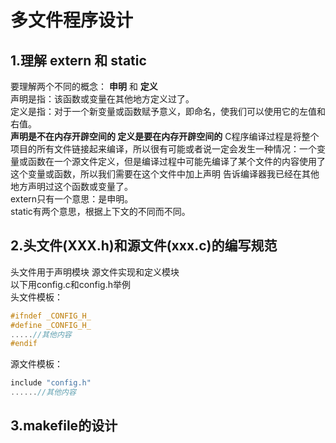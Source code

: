 # 多文件程序设计
## 1.理解 extern 和 static
要理解两个不同的概念： __申明__ 和 __定义__<br>
声明是指：该函数或变量在其他地方定义过了。<br>
定义是指：对于一个新变量或函数赋予意义，即命名，使我们可以使用它的左值和右值。<br>
__声明是不在内存开辟空间的 定义是要在内存开辟空间的__ C程序编译过程是将整个项目的所有文件链接起来编译，所以很有可能或者说一定会发生一种情况：一个变量或函数在一个源文件定义，但是编译过程中可能先编译了某个文件的内容使用了这个变量或函数，所以我们需要在这个文件中加上声明 告诉编译器我已经在其他地方声明过这个函数或变量了。<br>
extern只有一个意思：是申明。<br>
static有两个意思，根据上下文的不同而不同。<br>
## 2.头文件(XXX.h)和源文件(xxx.c)的编写规范
头文件用于声明模块 源文件实现和定义模块<br>
以下用config.c和config.h举例<br>
头文件模板：<br>
```C
#ifndef _CONFIG_H_
#define _CONFIG_H_
.....//其他内容
#endif
```
源文件模板：<br>
```C
include "config.h"
......//其他内容
```

## 3.makefile的设计
